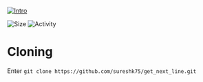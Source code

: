 [![Intro](https://img.shields.io/badge/Cursus-get_next_line-success?style=for-the-badge&logo=42)](https://github.com/sureshk75/42ProjectFiles/blob/main/Get_Next_Line.pdf)
 
![Size](https://img.shields.io/github/languages/code-size/sureshk75/get_next_line?style=flat-square&label=Size)
![Activity](https://img.shields.io/github/last-commit/sureshk75/get_next_line?style=flat-square&color=orange&label=Last%20Commit)

# Cloning
Enter `git clone https://github.com/sureshk75/get_next_line.git`
